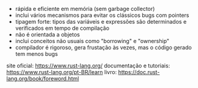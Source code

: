 - rápida e eficiente em memória (sem garbage collector)
- inclui vários mecanismos para evitar os clássicos bugs com pointers
- tipagem forte: tipos das variáveis e expressões são determinados e verificados em tempo de compilação
- não é orientada a objetos
- inclui conceitos não usuais como "borrowing" e "ownership"
- compilador é rigoroso, gera frustação às vezes, mas o código gerado tem menos bugs

site oficial: https://www.rust-lang.org/
documentação e tutoriais: https://www.rust-lang.org/pt-BR/learn
livro: https://doc.rust-lang.org/book/foreword.html
